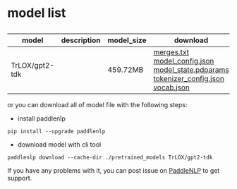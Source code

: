 #  model list

##  

| model  | description | model_size  | download         |
| --- | --- | --- | --- |
|TrLOX/gpt2-tdk|  | 459.72MB | [merges.txt](https://bj.bcebos.com/paddlenlp/models/community/TrLOX/gpt2-tdk/merges.txt)<br>[model_config.json](https://bj.bcebos.com/paddlenlp/models/community/TrLOX/gpt2-tdk/model_config.json)<br>[model_state.pdparams](https://bj.bcebos.com/paddlenlp/models/community/TrLOX/gpt2-tdk/model_state.pdparams)<br>[tokenizer_config.json](https://bj.bcebos.com/paddlenlp/models/community/TrLOX/gpt2-tdk/tokenizer_config.json)<br>[vocab.json](https://bj.bcebos.com/paddlenlp/models/community/TrLOX/gpt2-tdk/vocab.json) |

or you can download all of model file with the following steps:

* install paddlenlp

```shell
pip install --upgrade paddlenlp
```

* download model with cli tool

```shell
paddlenlp download --cache-dir ./pretrained_models TrLOX/gpt2-tdk
```

If you have any problems with it, you can post issue on [PaddleNLP](https://github.com/PaddlePaddle/PaddleNLP) to get support.
